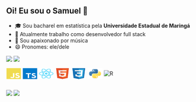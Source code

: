 ## Oi! Eu sou o Samuel 👋

- 🎓 Sou bacharel em estatística pela **Universidade Estadual de Maringá**
- 🔭 Atualmente trabalho como desenvolvedor full stack
- 🎹 Sou apaixonado por música
- 😄 Pronomes: ele/dele

<div display='inline-block' gap='4px'>
  <img height='160' align="center" src="https://github-readme-stats.vercel.app/api?username=samuel-vianna&count_private=true&theme=dark" />
  <img height='160' align="center" src="https://github-readme-stats.vercel.app/api/top-langs/?username=samuel-vianna&layout=compact&theme=dark" />
</div>

<div style="display: inline_block"><br>
  <img align="center" alt="JS" height="30" width="40" src="https://raw.githubusercontent.com/devicons/devicon/master/icons/javascript/javascript-plain.svg">
  <img align="center" alt="TS" height="30" width="40" src="https://raw.githubusercontent.com/devicons/devicon/master/icons/typescript/typescript-plain.svg">
  <img align="center" alt="React" height="30" width="40" src="https://raw.githubusercontent.com/devicons/devicon/master/icons/react/react-original.svg">
  <img align="center" alt="HTML" height="30" width="40" src="https://raw.githubusercontent.com/devicons/devicon/master/icons/html5/html5-original.svg">
  <img align="center" alt="CSS" height="30" width="40" src="https://raw.githubusercontent.com/devicons/devicon/master/icons/css3/css3-original.svg">
  <img align="center" alt="Python" height="30" width="40" src="https://raw.githubusercontent.com/devicons/devicon/master/icons/python/python-original.svg">
  <img align="center" alt="R" height="30" width="40" src="https://cdn.jsdelivr.net/gh/devicons/devicon/icons/rstudio/rstudio-original.svg" />
</div>
  

##

<div> 
  <a href="https://www.linkedin.com/in/samuel-vianna-quintanilha-a5b0b31b2/" target="_blank"><img src="https://img.shields.io/badge/LinkedIn-0077B5?style=for-the-badge&logo=linkedin&logoColor=white" target="_blank"></a>
   <a href="https://www.instagram.com/samuel.vianna/" target="_blank"><img src="https://img.shields.io/badge/Instagram-E4405F?style=for-the-badge&logo=instagram&logoColor=white" target="_blank"></a>
</div>
